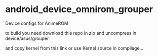 android_device_omnirom_grouper
==============================


Device configs for AnimeROM


to build you need download this repo in zip and uncompress in device/asus/grouper


and copy kernel from  this link or use Kernel source in compilage...
